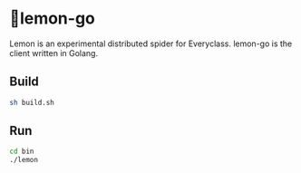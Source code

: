 # 🍋lemon-go

Lemon is an experimental distributed spider for Everyclass. lemon-go is the client written in Golang.

## Build
```bash
sh build.sh
```

## Run
```bash
cd bin
./lemon
```